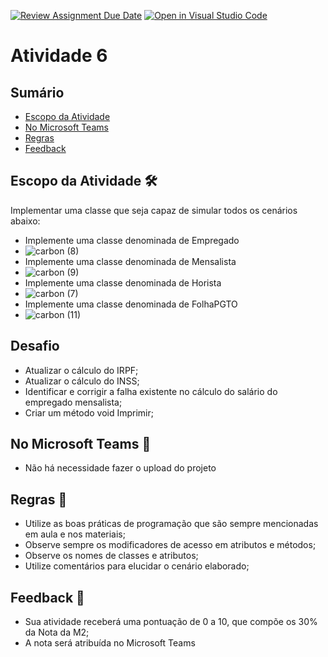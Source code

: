 [![Review Assignment Due Date](https://classroom.github.com/assets/deadline-readme-button-22041afd0340ce965d47ae6ef1cefeee28c7c493a6346c4f15d667ab976d596c.svg)](https://classroom.github.com/a/63rM91rJ)
[![Open in Visual Studio Code](https://classroom.github.com/assets/open-in-vscode-2e0aaae1b6195c2367325f4f02e2d04e9abb55f0b24a779b69b11b9e10269abc.svg)](https://classroom.github.com/online_ide?assignment_repo_id=17352596&assignment_repo_type=AssignmentRepo)
# Atividade 6

## Sumário 
- [Escopo da Atividade](#escopo-da-atividade-%EF%B8%8F) 
- [No Microsoft Teams](#no-microsoft-teams--)
- [Regras](#regras-)
- [Feedback](#feedback-)

## Escopo da Atividade 🛠️
Implementar uma classe que seja capaz de simular todos os cenários abaixo: 

- Implemente uma classe denominada de Empregado
- ![carbon (8)](https://user-images.githubusercontent.com/98854868/163734029-a2168dd1-0d6c-4133-a34d-2ffaba54466c.png)
- Implemente uma classe denominada de Mensalista
- ![carbon (9)](https://user-images.githubusercontent.com/98854868/163734007-88a17879-2c2f-4bd2-b2c7-3bb8c197f4fe.png)
- Implemente uma classe denominada de Horista
- ![carbon (7)](https://user-images.githubusercontent.com/98854868/163734081-f79bdb1b-6298-43d5-886d-14230d9cc751.png)
- Implemente uma classe denominada de FolhaPGTO
- ![carbon (11)](https://user-images.githubusercontent.com/98854868/163733960-cbb8b8de-a862-4574-9200-3a1abcd60d5b.png)

## Desafio 
- Atualizar o cálculo do IRPF;
- Atualizar o cálculo do INSS;
- Identificar e corrigir a falha existente no cálculo do salário do empregado mensalista;
- Criar um método void Imprimir;

## No Microsoft Teams  👥

- Não há necessidade fazer o upload do projeto 

## Regras 📄

- Utilize as boas práticas de programação que são sempre mencionadas em aula e nos materiais; 
- Observe sempre os modificadores de acesso em atributos e métodos;
- Observe os nomes de classes e atributos;
- Utilize comentários para elucidar o cenário elaborado;

## Feedback 📨
-  Sua atividade receberá uma pontuação de 0 a 10, que compõe os 30% da Nota da M2;
-  A nota será atribuída no Microsoft Teams

